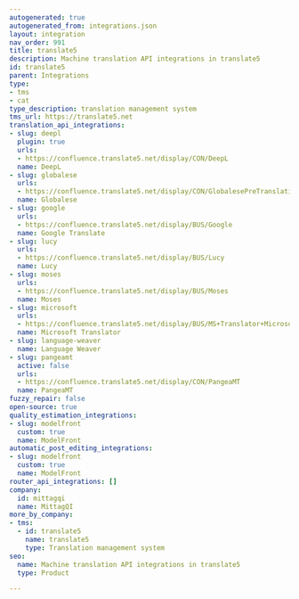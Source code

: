 ```yaml
---
autogenerated: true
autogenerated_from: integrations.json
layout: integration
nav_order: 991
title: translate5
description: Machine translation API integrations in translate5
id: translate5
parent: Integrations
type:
- tms
- cat
type_description: translation management system
tms_url: https://translate5.net
translation_api_integrations:
- slug: deepl
  plugin: true
  urls:
  - https://confluence.translate5.net/display/CON/DeepL
  name: DeepL
- slug: globalese
  urls:
  - https://confluence.translate5.net/display/CON/GlobalesePreTranslation
  name: Globalese
- slug: google
  urls:
  - https://confluence.translate5.net/display/BUS/Google
  name: Google Translate
- slug: lucy
  urls:
  - https://confluence.translate5.net/display/BUS/Lucy
  name: Lucy
- slug: moses
  urls:
  - https://confluence.translate5.net/display/BUS/Moses
  name: Moses
- slug: microsoft
  urls:
  - https://confluence.translate5.net/display/BUS/MS+Translator+Microsoft
  name: Microsoft Translator
- slug: language-weaver
  name: Language Weaver
- slug: pangeamt
  active: false
  urls:
  - https://confluence.translate5.net/display/CON/PangeaMT
  name: PangeaMT
fuzzy_repair: false
open-source: true
quality_estimation_integrations:
- slug: modelfront
  custom: true
  name: ModelFront
automatic_post_editing_integrations:
- slug: modelfront
  custom: true
  name: ModelFront
router_api_integrations: []
company:
  id: mittagqi
  name: MittagQI
more_by_company:
- tms:
  - id: translate5
    name: translate5
    type: Translation management system
seo:
  name: Machine translation API integrations in translate5
  type: Product

---
```


